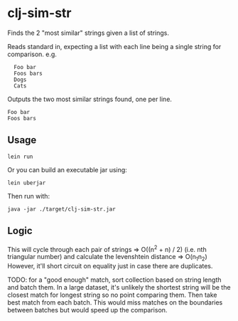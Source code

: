 # clj-sim-str


Finds the 2 "most similar" strings given a list of strings.

Reads standard in, expecting a list with each line being a single string for comparison. e.g.

      Foo bar
      Foos bars
      Dogs
      Cats

Outputs the two most similar strings found, one per line.

    Foo bar
    Foos bars

## Usage

    lein run
    
Or you can build an executable jar using:

    lein uberjar
    
Then run with:

    java -jar ./target/clj-sim-str.jar


## Logic
This will cycle through each pair of strings => O((n<sup>2</sup> + n) / 2) (i.e. nth triangular number)
and calculate the levenshtein distance => O(n<sub>1</sub>n<sub>2</sub>)
However, it'll short circuit on equality just in case there are duplicates.

TODO: for a "good enough" match, sort collection based on string length and batch them.
In a large dataset, it's unlikely the shortest string will be the closest match for longest
string so no point comparing them. Then take best match from each batch. This would miss matches
on the boundaries between batches but would speed up the comparison.